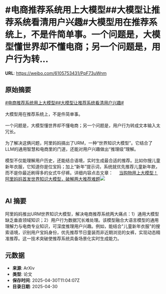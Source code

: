 # #电商推荐系统用上大模型##大模型让推荐系统看清用户兴趣#大模型用在推荐系统上，不是件简单事。一个问题是，大模型懂世界却不懂电商；另一个问题是，用户行为转...

**URL**: https://weibo.com/6105753431/PpF73uWnm

## 原始摘要

<a href="https://m.weibo.cn/search?containerid=231522type%3D1%26t%3D10%26q%3D%23%E7%94%B5%E5%95%86%E6%8E%A8%E8%8D%90%E7%B3%BB%E7%BB%9F%E7%94%A8%E4%B8%8A%E5%A4%A7%E6%A8%A1%E5%9E%8B%23&amp;extparam=%23%E7%94%B5%E5%95%86%E6%8E%A8%E8%8D%90%E7%B3%BB%E7%BB%9F%E7%94%A8%E4%B8%8A%E5%A4%A7%E6%A8%A1%E5%9E%8B%23" data-hide=""><span class="surl-text">#电商推荐系统用上大模型#</span></a><a href="https://m.weibo.cn/search?containerid=231522type%3D1%26t%3D10%26q%3D%23%E5%A4%A7%E6%A8%A1%E5%9E%8B%E8%AE%A9%E6%8E%A8%E8%8D%90%E7%B3%BB%E7%BB%9F%E7%9C%8B%E6%B8%85%E7%94%A8%E6%88%B7%E5%85%B4%E8%B6%A3%23&amp;extparam=%23%E5%A4%A7%E6%A8%A1%E5%9E%8B%E8%AE%A9%E6%8E%A8%E8%8D%90%E7%B3%BB%E7%BB%9F%E7%9C%8B%E6%B8%85%E7%94%A8%E6%88%B7%E5%85%B4%E8%B6%A3%23" data-hide=""><span class="surl-text">#大模型让推荐系统看清用户兴趣#</span></a><br><br>大模型用在推荐系统上，不是件简单事。<br><br>一个问题是，大模型懂世界却不懂电商；另一个问题是，用户行为转成文本输入太冗长。<br><br>为了解决这俩问题，阿里妈妈搞出了URM，一种“世界知识大模型”。它结合了LLM的通用智慧和电商里的门道，还能对用户兴趣做出“推理级”理解。<br><br>模型不仅能理解用户历史，还能结合语境，实时生成最合适的推荐。比如你搜儿童新年衣服，它知道你是位宝妈；加上“新年”提示词，系统就优先推荐儿童新年款，而不是你最近刷得多的女式牛仔裤。详细内容点击文章： <a href="https://weibo.com/ttarticle/p/show?id=2309405161162416456006" data-hide=""><span class="url-icon"><img style="width: 1rem;height: 1rem" src="https://h5.sinaimg.cn/upload/2015/09/25/3/timeline_card_small_article_default.png" referrerpolicy="no-referrer"></span><span class="surl-text">当购物用上大模型！阿里妈妈首发世界知识大模型，破解两大推荐难题</span></a><img style="" src="https://tvax1.sinaimg.cn/large/006Fd7o3gy1i0yunfvq8kj30rs0fmtc3.jpg" referrerpolicy="no-referrer"><br><br>

## AI 摘要

阿里妈妈推出URM世界知识大模型，解决电商推荐系统两大痛点：1）通用大模型缺乏垂直领域知识；2）用户行为数据冗长难处理。该模型融合大语言模型的通用理解力与电商专业知识，可深度推理用户兴趣。例如，能结合"儿童新年衣服"的搜索语境，识别用户宝妈身份，优先推荐节日童装而非近期浏览的女裤，实现动态精准推荐。这一技术突破使推荐系统具备场景化实时生成能力。

## 元数据

- **来源**: ArXiv
- **类型**: 论文
- **保存时间**: 2025-04-30T11:04:07Z
- **目录日期**: 2025-04-30
